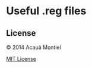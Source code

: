 Useful .reg files
=================

License
-------

© 2014 Acauã Montiel

[MIT License](http://acaua.mit-license.org/)
